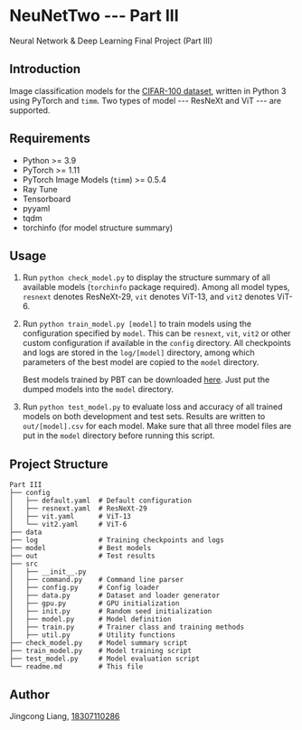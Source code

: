 # NeuNetTwo --- Part III

Neural Network &amp; Deep Learning Final Project (Part III)

## Introduction

Image classification models for the [CIFAR-100 dataset](https://www.cs.toronto.edu/~kriz/cifar.html), written in Python 3 using PyTorch and `timm`. Two types of model --- ResNeXt and ViT --- are supported.

## Requirements

- Python >= 3.9
- PyTorch >= 1.11
- PyTorch Image Models (`timm`) >= 0.5.4
- Ray Tune
- Tensorboard
- pyyaml
- tqdm
- torchinfo (for model structure summary)

## Usage

1. Run `python check_model.py` to display the structure summary of all available models (`torchinfo` package required). Among all model types, `resnext` denotes ResNeXt-29, `vit` denotes ViT-13, and `vit2` denotes ViT-6.

2. Run `python train_model.py [model]` to train models using the configuration specified by `model`. This can be `resnext`, `vit`, `vit2` or other custom configuration if available in the `config` directory. All checkpoints and logs are stored in the `log/[model]` directory, among which parameters of the best model are copied to the `model` directory.

   Best models trained by PBT can be downloaded [here](https://drive.google.com/drive/folders/12-_e5F52pPr9wQ5wcbIVUXIRrAcpUcAC?usp=sharing). Just put the dumped models into the `model` directory.

3. Run `python test_model.py` to evaluate loss and accuracy of all trained models on both development and test sets. Results are written to `out/[model].csv` for each model. Make sure that all three model files are put in the `model` directory before running this script.

## Project Structure

```{plain}
Part III
├── config
│   ├── default.yaml  # Default configuration
│   ├── resnext.yaml  # ResNeXt-29
│   ├── vit.yaml      # ViT-13
│   └── vit2.yaml     # ViT-6
├── data
├── log               # Training checkpoints and logs
├── model             # Best models
├── out               # Test results
├── src
│   ├── __init__.py
│   ├── command.py    # Command line parser
│   ├── config.py     # Config loader
│   ├── data.py       # Dataset and loader generator
│   ├── gpu.py        # GPU initialization
│   ├── init.py       # Random seed initialization
│   ├── model.py      # Model definition
│   ├── train.py      # Trainer class and training methods
│   ├── util.py       # Utility functions
├── check_model.py    # Model summary script
├── train_model.py    # Model training script
├── test_model.py     # Model evaluation script
└── readme.md         # This file
```

## Author

Jingcong Liang, [18307110286](mailto:18307110286@fudan.edu.cn)
